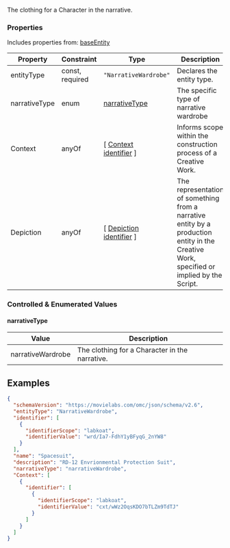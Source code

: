 The clothing for a Character in the narrative.
### Properties
Includes properties from: [baseEntity](../core/baseEntity.md)

| Property      | Constraint      | Type                                                                               | Description                                                                                                                              |
| ------------- | --------------- | ---------------------------------------------------------------------------------- | ---------------------------------------------------------------------------------------------------------------------------------------- |
| entityType    | const, required | `"NarrativeWardrobe"`                                                              | Declares the entity type.                                                                                                                |
| narrativeType | enum            | [narrativeType](#narrativeType)                                                    | The specific type of narrative wardrobe                                                                                                  |
| Context       | anyOf           | [ [Context](./Context.md) <br>[identifier](../Utility/Utility.md#identifier) ]     | Informs scope within the construction process of a Creative Work.                                                                        |
| Depiction     | anyOf           | [ [Depiction](./Depiction.md) <br>[identifier](../Utility/Utility.md#identifier) ] | The representation of something from a narrative entity by a production entity in the Creative Work, specified or implied by the Script. |

### Controlled & Enumerated Values

#### narrativeType

| Value             | Description                                    |
| ----------------- | ---------------------------------------------- |
| narrativeWardrobe | The clothing for a Character in the narrative. |
## Examples

```JSON
{  
  "schemaVersion": "https://movielabs.com/omc/json/schema/v2.6",  
  "entityType": "NarrativeWardrobe",  
  "identifier": [  
    {  
      "identifierScope": "labkoat",  
      "identifierValue": "wrd/Ia7-FdhY1yBFyqG_2nYW8"  
    }  
  ],  
  "name": "Spacesuit",  
  "description": "RD-12 Envrionmental Protection Suit",  
  "narrativeType": "narrativeWardrobe",  
  "Context": [  
    {  
      "identifier": [  
        {  
          "identifierScope": "labkoat",  
          "identifierValue": "cxt/wWz2OqsKDO7bTLZm9TdTJ"  
        }  
      ]  
    }  
  ]  
}
```
